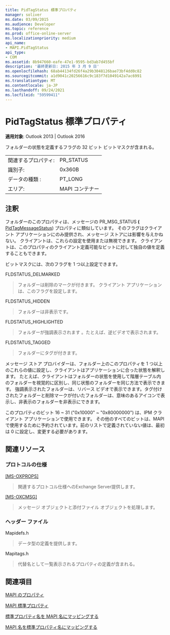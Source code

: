 ```yaml
---
title: PidTagStatus 標準プロパティ
manager: soliver
ms.date: 03/09/2015
ms.audience: Developer
ms.topic: reference
ms.prod: office-online-server
ms.localizationpriority: medium
api_name:
- MAPI.PidTagStatus
api_type:
- COM
ms.assetid: 8b947660-eafe-47e1-9595-bd3ab7d455bf
description: '最終更新日: 2015 年 3 月 9 日'
ms.openlocfilehash: 68ab44134fd26f4a29b3048126bae73bf4dd0c82
ms.sourcegitcommit: a1d9041c20256616c9c183f7d1049142a7ac6991
ms.translationtype: MT
ms.contentlocale: ja-JP
ms.lasthandoff: 09/24/2021
ms.locfileid: "59599411"
---
```

# <a name="pidtagstatus-canonical-property"></a>PidTagStatus 標準プロパティ

  
  
**適用対象**: Outlook 2013 | Outlook 2016 
  
フォルダーの状態を定義するフラグの 32 ビット ビットマスクが含まれる。
  
|||
|:-----|:-----|
|関連するプロパティ:  <br/> |PR_STATUS  <br/> |
|識別子:  <br/> |0x360B  <br/> |
|データの種類 :   <br/> |PT_LONG  <br/> |
|エリア:  <br/> |MAPI コンテナー  <br/> |
   
## <a name="remarks"></a>注釈

フォルダーのこのプロパティは、メッセージの PR_MSG_STATUS **(** [PidTagMessageStatus](pidtagmessagestatus-canonical-property.md)) プロパティに類似しています。 そのフラグはクライアント アプリケーションにのみ提供され、メッセージ ストアには影響を与えかねない。 クライアントは、これらの設定を使用または無視できます。 クライアントは、このプロパティのクライアント定義可能なビットに対して独自の値を定義することもできます。
  
ビットマスクには、次のフラグを 1 つ以上設定できます。
  
FLDSTATUS_DELMARKED 
  
> フォルダーは削除のマークが付きます。 クライアント アプリケーションは、このフラグを設定します。
    
FLDSTATUS_HIDDEN 
  
> フォルダーは非表示です。
    
FLDSTATUS_HIGHLIGHTED 
  
> フォルダーが強調表示されます 。たとえば、逆ビデオで表示されます。
    
FLDSTATUS_TAGGED 
  
> フォルダーにタグが付きます。
    
メッセージ ストア プロバイダーは、フォルダー上のこのプロパティを 1 つ以上のこれらの値に設定し、クライアントはアプリケーションに合った状態を解釈します。 たとえば、クライアントはフォルダーの状態を使用して階層テーブル内のフォルダーを視覚的に区別し、同じ状態のフォルダーを同じ方法で表示できます。 強調表示されたフォルダーは、リバース ビデオで表示できます。タグ付けされたフォルダーと削除マークが付いたフォルダーは、意味のあるアイコンで表示し、非表示のフォルダーを非表示にできます。
  
このプロパティのビット 16 ~ 31 ("0x10000" ~ "0x80000000") は、IPM クライアント アプリケーションで使用できます。 その他のすべてのビットは、MAPI で使用するために予約されています。前のリストで定義されていない値は、最初は 0 に設定し、変更する必要があります。
  
## <a name="related-resources"></a>関連リソース

### <a name="protocol-specifications"></a>プロトコルの仕様

[[MS-OXPROPS]](https://msdn.microsoft.com/library/f6ab1613-aefe-447d-a49c-18217230b148%28Office.15%29.aspx)
  
> 関連するプロトコル仕様へのExchange Server提供します。
    
[[MS-OXCMSG]](https://msdn.microsoft.com/library/7fd7ec40-deec-4c06-9493-1bc06b349682%28Office.15%29.aspx)
  
> メッセージ オブジェクトと添付ファイル オブジェクトを処理します。
    
### <a name="header-files"></a>ヘッダー ファイル

Mapidefs.h
  
> データ型の定義を提供します。
    
Mapitags.h
  
> 代替名として一覧表示されるプロパティの定義が含まれる。
    
## <a name="see-also"></a>関連項目



[MAPI のプロパティ](mapi-properties.md)
  
[MAPI 標準プロパティ](mapi-canonical-properties.md)
  
[標準プロパティ名を MAPI 名にマッピングする](mapping-canonical-property-names-to-mapi-names.md)
  
[MAPI 名を標準プロパティ名にマッピングする](mapping-mapi-names-to-canonical-property-names.md)

